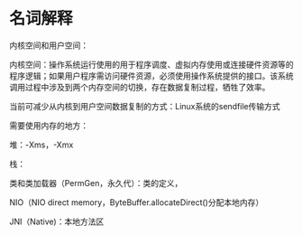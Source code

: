 # 名词解释

内核空间和用户空间：

内核空间：操作系统运行使用的用于程序调度、虚拟内存使用或连接硬件资源等的程序逻辑；如果用户程序需访问硬件资源，必须使用操作系统提供的接口。该系统调用过程中涉及到两个内存空间的切换，存在数据复制过程，牺牲了效率。

当前可减少从内核到用户空间数据复制的方式：Linux系统的sendfile传输方式



需要使用内存的地方：

堆：-Xms，-Xmx

栈：

类和类加载器（PermGen，永久代）：类的定义，

NIO（NIO direct memory，ByteBuffer.allocateDirect()分配本地内存）

JNI（Native)：本地方法区